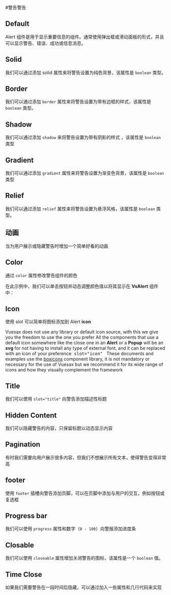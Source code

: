 
#警告警告

<card>

## Default

<docs-warn />

Alert 组件是用于显示重要信息的组件。通常使用弹出框或滑动面板的形式，并且可以显示警告、错误、成功或信息消息。

</card>

<card subtitle="Solid">

## Solid

我们可以通过添加 solid 属性来将警告设置为纯色背景，该属性是 `boolean` 类型。

</card>

<card subtitle="Border">

## Border

我们可以通过添加 `border` 属性来将警告设置为带有边框的样式，该属性是 `boolean` 类型。

</card>

<card subtitle="Shadow">

## Shadow

我们可以通过添加 `shadow` 来将警告设置为带有阴影的样式
，该属性是 `boolean` 类型

</card>

<card subtitle="Gradient">

## Gradient

我们可以通过添加 `gradient` 属性来将警告设置为渐变色背景，该属性是 `boolean` 类型

</card>

<card subtitle="Relief">

## Relief

我们可以通过添加 `relief` 属性来将警告设置为悬浮风格，该属性是 `boolean` 类型。

</card>

<card subtitle="Animate">

## 动画

当为用户展示或隐藏警告时增加一个简单好看的动画


</card>

<card subtitle="Color">

## Color

通过 `color` 属性修改警告组件的颜色

在此示例中，我们可以单击按钮并动态调整颜色值以将其显示在 **VsAlert** 组件中：

</card>

<card subtitle="Icon">

## Icon

使用 slot 可以简单将图标添加到 Alert
**icon**

<VsAlert color="warn" >
  <template #title>
  Default Icons
  </template>
Vuesax does not use any library or default icon source, with this we give you the freedom to use the one you prefer All the components that use a default icon somewhere like the close one in an <b>Alert</b> or a <b>Popup</b> will be an <b>svg</b> for not having to install any type of external font, and it can be replaced with an icon of your preference<code style="padding: .25rem .5rem;font-size:.85rem;background-color:var(--vs-theme-bg2);border-radius: 3px;">slot="icon"</code>
</VsAlert>

<VsAlert color="success" style="margin:10px 0 0 0 ">
  <template #title>
  Vuesax Docs Icons
  </template>
These documents and examples use the <a href="https://boxicons.com/" target="_blank">boxicons</a> component library, it is not mandatory or necessary for the use of Vuesax but we recommend it for its wide range of icons and how they visually complement the framework
</VsAlert>

</card>

<card subtitle="Title">

## Title

我们可以使用 `slot="title"` 向警告添加描述性标题 

</card>

<card subtitle="HiddenContent">

## Hidden Content

我们可以隐藏警告的内容，只保留标题以动态显示内容

</card>

<card subtitle="Pagination">

## Pagination

有时我们需要向用户展示很多内容，但我们不想展示所有文本，使得警告变得非常高

</card>

<card subtitle="Footer">

## footer

使用 `footer` 插槽向警告添加页脚，可以在页脚中添加与用户的交互，例如按钮或复选框

</card>

<card subtitle="ProgressBar">

## Progress bar

我们可以使用 `progress` 属性和数字（`0 - 100`）向警报添加进度条

</card>

<card subtitle="Closable">

## Closable

我们可以使用 `closeable` 属性增加关闭警告的图标，该属性是一个 `boolean` 值。

</card>

<card subtitle="TimeClose">

## Time Close

如果我们需要警告在一段时间后隐藏，可以通过加入一些属性和几行代码来实现

</card>

<script setup>
import Api from "../../../../theme/global-components/template/API.tsx"
</script>

<Api></Api>

